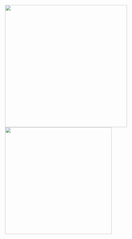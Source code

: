 <a href="https://github.com/darmawan06/">
  <img align="center" width = "400px " src="https://github-readme-stats.vercel.app/api?username=darmawan06&show_icons=true&theme=vue-dark"/>
</a>

<a href="https://github.com/darmawan06/">
  <img align="center" width = "350px " src="https://github-readme-stats.vercel.app/api/top-langs/?username=darmawan06&layout=compact&&theme=vue-dark" />
</a>
